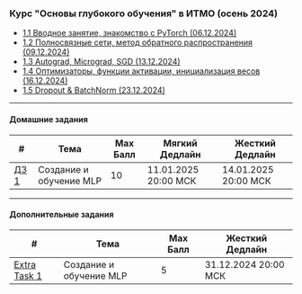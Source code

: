 ### Курс "Основы глубокого обучения" в ИТМО (осень 2024)
- [1.1 Вводное занятие, знакомство с PyTorch (06.12.2024)](Lecture%201)
- [1.2 Полносвязные сети, метод обратного распространения (09.12.2024)](Lecture%202)
- [1.3 Autograd, Micrograd, SGD (13.12.2024)](Lecture%203)
- [1.4 Оптимизаторы, функции активации, инициализация весов (16.12.2024)](Lecture%204-5)
- [1.5 Dropout & BatchNorm (23.12.2024)](Lecture%206)

______

#### Домашние задания

| #    |   Тема   |  Max Балл | Мягкий Дедлайн | Жесткий Дедлайн |
|------|----------|-----------|----------------|-----------------|
| [ДЗ 1](HW/hw_1/itmo_dl_course_hw_1.md) | Создание и обучение MLP | 10 | 11.01.2025 20:00 МСК| 14.01.2025 20:00 МСК|

______

#### Дополнительные задания

| #    |   Тема   |  Max Балл | Жесткий Дедлайн |
|------|----------|-----------|-----------------|
| [Extra Task 1](HW/itmo_dl_course_extra_task_1.md) | Создание и обучение MLP | 5 | 31.12.2024 20:00 МСК|
